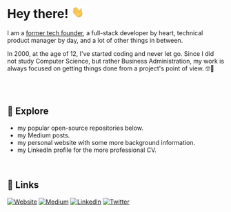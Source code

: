 # Hey there! <img src="https://github.com/jekuer/jekuer/blob/main/hello.webp?raw=true" width="29">

I am a [former tech founder](https://entrepreneurshandbook.co/my-full-movie-like-founder-story-without-the-happy-end-6f50ae5ecf9f), a full-stack developer by heart, technical product manager by day, and a lot of other things in between. 

In 2000, at the age of 12, I've started coding and never let go. 
Since I did not study Computer Science, but rather Business Administration, my work is always focused on getting things done from a project's point of view. 🤓🚀

<br> 

<br> 

## 🔭 Explore 
- my popular open-source repositories below.
- my Medium posts.
- my personal website with some more background information.
- my LinkedIn profile for the more professional CV.

<br> 

## 🔗 Links

[![Website](https://img.shields.io/badge/Website-3e4d64?style=for-the-badge&logoColor=white)](https://jenskuerschner.de/) 
[![Medium](https://img.shields.io/badge/Medium-00ab6c?style=for-the-badge&logo=medium&logoColor=white)](https://jenskuerschner.medium.com/) 
[![LinkedIn](https://img.shields.io/badge/LinkedIn-0077B5?style=for-the-badge&logo=LinkedIn&logoColor=white)](https://www.linkedin.com/in/jenskuerschner) 
[![Twitter](https://img.shields.io/badge/Twitter-1DA1F2?style=for-the-badge&logo=Twitter&logoColor=white)](https://twitter.com/jekuer) 
